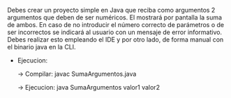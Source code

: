 Debes crear un proyecto simple en Java que reciba como argumentos 2 argumentos que deben de ser numéricos. El
mostrará por pantalla la suma de ambos. En caso de no introducir el número correcto de parámetros o de ser
incorrectos se indicará al usuario con un mensaje de error informativo. Debes realizar esto empleando el IDE y por
otro lado, de forma manual con el binario java en la CLI.


- Ejecucion:

    -> Compilar: javac SumaArgumentos.java

    -> Ejecucion: java SumaArgumentos valor1 valor2